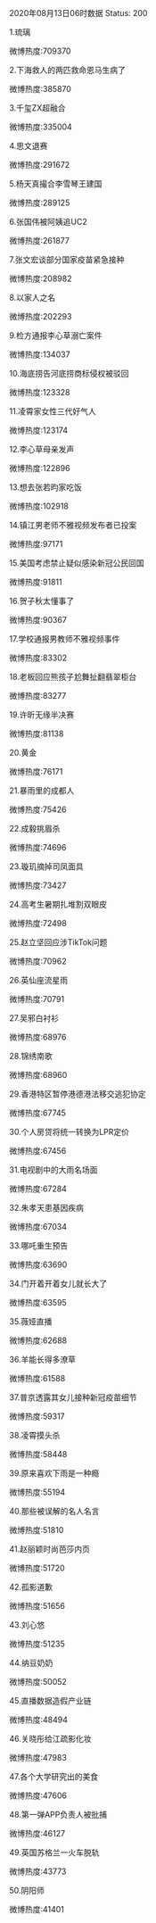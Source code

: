 2020年08月13日06时数据
Status: 200

1.琉璃

微博热度:709370

2.下海救人的两匹救命恩马生病了

微博热度:385870

3.千玺ZX超融合

微博热度:335004

4.思文退赛

微博热度:291672

5.杨天真撮合李雪琴王建国

微博热度:289125

6.张国伟被阿姨追UC2

微博热度:261877

7.张文宏谈部分国家疫苗紧急接种

微博热度:208982

8.以家人之名

微博热度:202293

9.检方通报李心草溺亡案件

微博热度:134037

10.海底捞告河底捞商标侵权被驳回

微博热度:123328

11.凌霄家女性三代好气人

微博热度:123174

12.李心草母亲发声

微博热度:122896

13.想去张若昀家吃饭

微博热度:102918

14.镇江男老师不雅视频发布者已投案

微博热度:97171

15.美国考虑禁止疑似感染新冠公民回国

微博热度:91811

16.贺子秋太懂事了

微博热度:90367

17.学校通报男教师不雅视频事件

微博热度:83302

18.老板回应熊孩子尬舞扯翻翡翠柜台

微博热度:83277

19.许昕无缘半决赛

微博热度:81138

20.黄金

微博热度:76171

21.暴雨里的成都人

微博热度:75426

22.成毅挑眉杀

微博热度:74696

23.璇玑摘掉司凤面具

微博热度:73427

24.高考生暑期扎堆割双眼皮

微博热度:72498

25.赵立坚回应涉TikTok问题

微博热度:70962

26.英仙座流星雨

微博热度:70791

27.吴邪白衬衫

微博热度:68976

28.锦绣南歌

微博热度:68960

29.香港特区暂停港德港法移交逃犯协定

微博热度:67745

30.个人房贷将统一转换为LPR定价

微博热度:67456

31.电视剧中的大雨名场面

微博热度:67284

32.朱孝天患基因疾病

微博热度:67034

33.哪吒重生预告

微博热度:63690

34.门开着开着女儿就长大了

微博热度:63595

35.薇娅直播

微博热度:62688

36.羊能长得多潦草

微博热度:61588

37.普京透露其女儿接种新冠疫苗细节

微博热度:59317

38.凌霄摸头杀

微博热度:58448

39.原来喜欢下雨是一种瘾

微博热度:55194

40.那些被误解的名人名言

微博热度:51810

41.赵丽颖时尚芭莎内页

微博热度:51720

42.孤影道歉

微博热度:51656

43.刘心悠

微博热度:51235

44.纳豆奶奶

微博热度:50052

45.直播数据造假产业链

微博热度:48494

46.关晓彤给江疏影化妆

微博热度:47983

47.各个大学研究出的美食

微博热度:47606

48.第一弹APP负责人被批捕

微博热度:46127

49.英国苏格兰一火车脱轨

微博热度:43773

50.阴阳师

微博热度:41401

